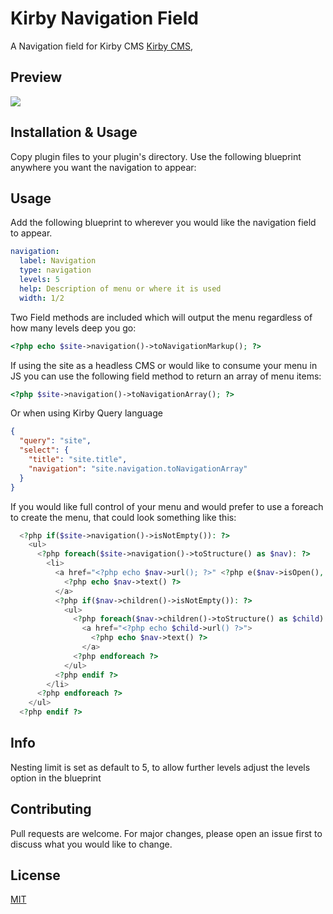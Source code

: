 # Kirby Navigation Field

A Navigation field for Kirby CMS [Kirby CMS](https://getkirby.com),

## Preview

![](https://github.com/chrisbeluga/kirby-navigation/blob/main/navigation-demo-1.gif)

## Installation & Usage

Copy plugin files to your plugin's directory. Use the following blueprint anywhere you want the navigation to appear:

## Usage

Add the following blueprint to wherever you would like the navigation field to appear.

```yaml
navigation:
  label: Navigation
  type: navigation
  levels: 5
  help: Description of menu or where it is used
  width: 1/2
```

Two Field methods are included which will output the menu regardless of how many levels deep you go:

```php
<?php echo $site->navigation()->toNavigationMarkup(); ?>
```

If using the site as a headless CMS or would like to consume your menu in JS you can use the following field method to return an array of menu items:

```php
<?php $site->navigation()->toNavigationArray(); ?>
 ```

Or when using Kirby Query language

```json
{
  "query": "site",
  "select": {
    "title": "site.title",
    "navigation": "site.navigation.toNavigationArray"
  }
}
```

If you would like full control of your menu and would prefer to use a foreach to create the menu, that could look something like this:

```php
  <?php if($site->navigation()->isNotEmpty()): ?>
    <ul>
      <?php foreach($site->navigation()->toStructure() as $nav): ?>
        <li>
          <a href="<?php echo $nav->url(); ?>" <?php e($nav->isOpen(), 'aria-current') ?>>
            <?php echo $nav->text() ?>
          </a>
          <?php if($nav->children()->isNotEmpty()): ?>
            <ul>
              <?php foreach($nav->children()->toStructure() as $child): ?>
                <a href="<?php echo $child->url() ?>">
                  <?php echo $nav->text() ?>
                </a>
              <?php endforeach ?>
            </ul>
          <?php endif ?>
        </li>
      <?php endforeach ?>
    </ul>
  <?php endif ?>
```

## Info

Nesting limit is set as default to 5, to allow further levels adjust the levels option in the blueprint

## Contributing

Pull requests are welcome. For major changes, please open an issue first to discuss what you would like to change.

## License

[MIT](https://choosealicense.com/licenses/mit/)
